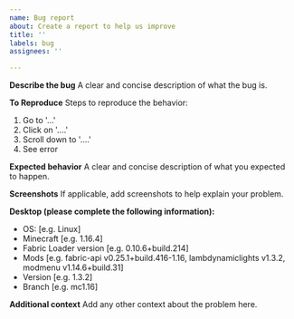 ```yaml
---
name: Bug report
about: Create a report to help us improve
title: ''
labels: bug
assignees: ''

---
```


**Describe the bug**
A clear and concise description of what the bug is.

**To Reproduce**
Steps to reproduce the behavior:
1. Go to '...'
2. Click on '....'
3. Scroll down to '....'
4. See error

**Expected behavior**
A clear and concise description of what you expected to happen.

**Screenshots**
If applicable, add screenshots to help explain your problem.

**Desktop (please complete the following information):**
 - OS: [e.g. Linux]
 - Minecraft [e.g. 1.16.4]
 - Fabric Loader version [e.g. 0.10.6+build.214]
 - Mods [e.g. fabric-api v0.25.1+build.416-1.16, lambdynamiclights v1.3.2, modmenu v1.14.6+build.31]
 - Version [e.g. 1.3.2]
 - Branch [e.g. mc1.16]

**Additional context**
Add any other context about the problem here.
